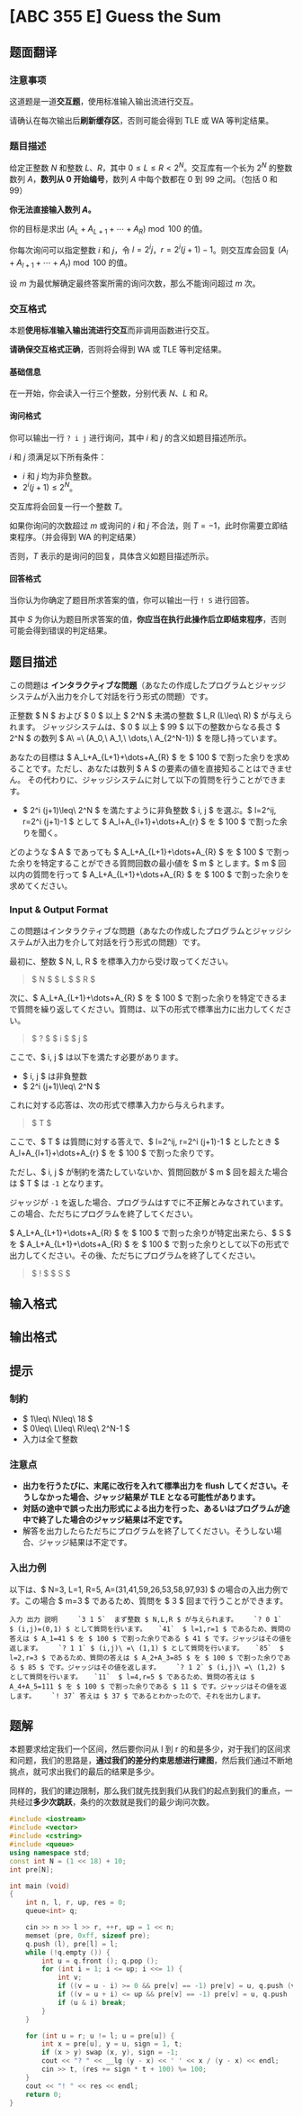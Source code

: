 # [ABC 355 E] Guess the Sum

## 题面翻译

### 注意事项

这道题是一道**交互题**，使用标准输入输出流进行交互。

请确认在每次输出后**刷新缓存区**，否则可能会得到 TLE 或 WA 等判定结果。

### 题目描述

给定正整数 $N$ 和整数 $L$、$R$，其中 $0\le L\le R<2^N$。交互库有一个长为 $2^N$ 的整数数列 $A$，**数列从 $0$ 开始编号**，数列 $A$ 中每个数都在 $0$ 到 $99$ 之间。（包括 $0$ 和 $99$）

**你无法直接输入数列 $A$。**

你的目标是求出 $(A_L+A_{L+1}+\cdots+A_R)\bmod100$ 的值。

你每次询问可以指定整数 $i$ 和 $j$，令 $l=2^ij$，$r=2^i(j+1)-1$。则交互库会回复 $(A_l+A_{l+1}+\cdots+A_r)\bmod100$ 的值。

设 $m$ 为最优解确定最终答案所需的询问次数，那么不能询问超过 $m$ 次。

### 交互格式

本题**使用标准输入输出流进行交互**而非调用函数进行交互。

**请确保交互格式正确**，否则将会得到 WA 或 TLE 等判定结果。

#### 基础信息

在一开始，你会读入一行三个整数，分别代表 $N$、$L$ 和 $R$。

#### 询问格式

你可以输出一行 `? i j` 进行询问，其中 $i$ 和 $j$ 的含义如题目描述所示。

 $i$ 和 $j$ 须满足以下所有条件：

-  $i$ 和 $j$ 均为非负整数。
- $2^i(j+1)\le2^N$。

交互库将会回复一行一个整数 $T$。

如果你询问的次数超过 $m$ 或询问的 $i$ 和 $j$ 不合法，则 $T=-1$，此时你需要立即结束程序。（并会得到 WA 的判定结果）

否则，$T$ 表示的是询问的回复，具体含义如题目描述所示。

#### 回答格式

当你认为你确定了题目所求答案的值，你可以输出一行 `! S` 进行回答。

其中 $S$ 为你认为题目所求答案的值，**你应当在执行此操作后立即结束程序**，否则可能会得到错误的判定结果。

## 题目描述

[problemUrl]: https://atcoder.jp/contests/abc355/tasks/abc355_e

この問題は **インタラクティブな問題**（あなたの作成したプログラムとジャッジシステムが入出力を介して対話を行う形式の問題）です。

正整数 $ N $ および $ 0 $ 以上 $ 2^N $ 未満の整数 $ L,R (L\leq\ R) $ が与えられます。 ジャッジシステムは、$ 0 $ 以上 $ 99 $ 以下の整数からなる長さ $ 2^N $ の数列 $ A\ =\ (A_0,\ A_1,\ \dots,\ A_{2^N-1}) $ を隠し持っています。

あなたの目標は $ A_L+A_{L+1}+\dots+A_{R} $ を $ 100 $ で割った余りを求めることです。ただし、あなたは数列 $ A $ の要素の値を直接知ることはできません。 その代わりに、ジャッジシステムに対して以下の質問を行うことができます。

- $ 2^i (j+1)\leq\ 2^N $ を満たすように非負整数 $ i, j $ を選ぶ。$ l=2^ij, r=2^i (j+1)-1 $ として $ A_l+A_{l+1}+\dots+A_{r} $ を $ 100 $ で割った余りを聞く。
 
どのような $ A $ であっても $ A_L+A_{L+1}+\dots+A_{R} $ を $ 100 $ で割った余りを特定することができる質問回数の最小値を $ m $ とします。$ m $ 回以内の質問を行って $ A_L+A_{L+1}+\dots+A_{R} $ を $ 100 $ で割った余りを求めてください。

### Input &amp; Output Format

この問題はインタラクティブな問題（あなたの作成したプログラムとジャッジシステムが入出力を介して対話を行う形式の問題）です。

最初に、整数 $ N, L, R $ を標準入力から受け取ってください。

> $ N $ $ L $ $ R $

次に、$ A_L+A_{L+1}+\dots+A_{R} $ を $ 100 $ で割った余りを特定できるまで質問を繰り返してください。質問は、以下の形式で標準出力に出力してください。

> $ ? $ $ i $ $ j $

ここで、$ i, j $ は以下を満たす必要があります。

- $ i, j $ は非負整数
- $ 2^i (j+1)\leq\ 2^N $
 
これに対する応答は、次の形式で標準入力から与えられます。

> $ T $

ここで、$ T $ は質問に対する答えで、$ l=2^ij, r=2^i (j+1)-1 $ としたとき $ A_l+A_{l+1}+\dots+A_{r} $ を $ 100 $ で割った余りです。

ただし、$ i, j $ が制約を満たしていないか、質問回数が $ m $ 回を超えた場合は $ T $ は `-1` となります。

ジャッジが `-1` を返した場合、プログラムはすでに不正解とみなされています。この場合、ただちにプログラムを終了してください。

$ A_L+A_{L+1}+\dots+A_{R} $ を $ 100 $ で割った余りが特定出来たら、$ S $ を $ A_L+A_{L+1}+\dots+A_{R} $ を $ 100 $ で割った余りとして以下の形式で出力してください。その後、ただちにプログラムを終了してください。

> $ ! $ $ S $

## 输入格式

## 输出格式

## 提示

### 制約

- $ 1\leq\ N\leq\ 18 $
- $ 0\leq\ L\leq\ R\leq\ 2^N-1 $
- 入力は全て整数
 
### 注意点

- **出力を行うたびに、末尾に改行を入れて標準出力を flush してください。そうしなかった場合、ジャッジ結果が TLE となる可能性があります。**
- **対話の途中で誤った出力形式による出力を行った、あるいはプログラムが途中で終了した場合のジャッジ結果は不定です。**
- 解答を出力したらただちにプログラムを終了してください。そうしない場合、ジャッジ結果は不定です。
 
### 入出力例

以下は、$ N=3, L=1, R=5, A=(31,41,59,26,53,58,97,93) $ の場合の入出力例です。この場合 $ m=3 $ であるため、質問を $ 3 $ 回まで行うことができます。

    入力 出力 説明     `3 1 5`  まず整数 $ N,L,R $ が与えられます。    `? 0 1`  $ (i,j)=(0,1) $ として質問を行います。   `41`  $ l=1,r=1 $ であるため、質問の答えは $ A_1=41 $ を $ 100 $ で割った余りである $ 41 $ です。ジャッジはその値を返します。    `? 1 1` $ (i,j)\ =\ (1,1) $ として質問を行います。   `85`  $ l=2,r=3 $ であるため、質問の答えは $ A_2+A_3=85 $ を $ 100 $ で割った余りである $ 85 $ です。ジャッジはその値を返します。    `? 1 2` $ (i,j)\ =\ (1,2) $ として質問を行います。   `11`  $ l=4,r=5 $ であるため、質問の答えは $ A_4+A_5=111 $ を $ 100 $ で割った余りである $ 11 $ です。ジャッジはその値を返します。    `! 37` 答えは $ 37 $ であるとわかったので、それを出力します。

## 题解
本题要求给定我们一个区间，然后要你问从 l 到 r 的和是多少，对于我们的区间求和问题，我们的思路是，**通过我们的差分约束思想进行建图**，然后我们通过不断地挑点，就可求出我们的最后的结果是多少。

同样的，我们的建边限制，那么我们就先找到我们从我们的起点到我们的重点，一共经过**多少次跳跃**，条约的次数就是我们的最少询问次数。

```cpp
#include <iostream>
#include <vector>
#include <cstring>
#include <queue>
using namespace std;
const int N = (1 << 18) + 10;
int pre[N];

int main (void)
{
    int n, l, r, up, res = 0;
    queue<int> q;

    cin >> n >> l >> r, ++r, up = 1 << n;
    memset (pre, 0xff, sizeof pre);
    q.push (l), pre[l] = l;
    while (!q.empty ()) {
        int u = q.front (); q.pop ();
        for (int i = 1; i <= up; i <<= 1) {
            int v;
            if ((v = u - i) >= 0 && pre[v] == -1) pre[v] = u, q.push (v);
            if ((v = u + i) <= up && pre[v] == -1) pre[v] = u, q.push (v);
            if (u & i) break;
        }
    }

    for (int u = r; u != l; u = pre[u]) {
        int x = pre[u], y = u, sign = 1, t;
        if (x > y) swap (x, y), sign = -1;
        cout << "? " << __lg (y - x) << ' ' << x / (y - x) << endl;
        cin >> t, (res += sign * t + 100) %= 100;
    }
    cout << "! " << res << endl;
    return 0;
}
```
